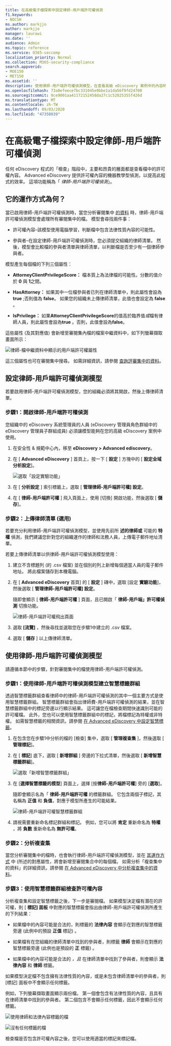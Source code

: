 ```yaml
---
title: 在高級電子檔探索中設定律師-用戶端許可權偵測
f1.keywords:
- NOCSH
ms.author: markjjo
author: markjjo
manager: laurawi
ms.date: ''
audience: Admin
ms.topic: reference
ms.service: O365-seccomp
localization_priority: Normal
ms.collection: M365-security-compliance
search.appverid:
- MOE150
- MET150
ms.assetid: ''
description: 使用律師-用戶端許可權偵測模型，在查看高級 eDiscovery 案例中的內容時，使用具備許可權內容的機器學習式偵測。
ms.openlocfilehash: 73a0efeece7bc331045e9bbe1a1da56f9fd24700
ms.sourcegitcommit: 9ce9001aa41172152458da27c1c52825355f426d
ms.translationtype: MT
ms.contentlocale: zh-TW
ms.lasthandoff: 09/03/2020
ms.locfileid: "47358039"
---
```

# <a name="set-up-attorney-client-privilege-detection-in-advanced-ediscovery"></a>在高級電子檔探索中設定律師-用戶端許可權偵測

任何 eDiscovery 程式的「檢查」階段中，主要和昂貴的層面都是查看檔中的許可權內容。 Advanced eDiscovery 提供許可權內容的機器教學型偵測，以提高此程式的效率。 這項功能稱為「 *律師-用戶端許可權偵測*」。

## <a name="how-does-it-work"></a>它的運作方式為何？

當已啟用律師-用戶端許可權偵測時，當您分析審閱集中 [的資料](analyzing-data-in-review-set.md) 時，律師-用戶端許可權偵測模型會處理所有審閱集中的檔。 模型會尋找兩件事：

- 許可權內容–該模型使用電腦學習，判斷檔中包含法律性質內容的可能性。

- 參與者–在設定律師-用戶端許可權偵測時，您必須提交組織的律師清單。 然後，模型會比較檔的參與者清單與律師清單，以判斷檔是否至少有一個律師參與者。

模型產生每個檔的下列三個屬性：

- **AttorneyClientPrivilegeScore：** 檔本質上為法律檔的可能性。分數的值介於 **0** 與 **1**之間。

- **HasAttorney：** 如果其中一位檔參與者已列在律師清單中，則此屬性會設為 **true** ;否則值為 **false**。 如果您的組織未上傳律師清單，此值也會設定為 **false** 。

- **IsPrivilege：** 如果**AttorneyClientPrivilegeScore**的值高於臨界值*或*檔有律師人員，則此屬性會設為**true** 。否則，此值會設為**false**。

這些屬性 (及其對應值) 會新增至審閱集內檔的檔案中繼資料中，如下列螢幕擷取畫面所示：

![律師-檔中繼資料中顯示的用戶端許可權屬性](../media/AeDAttorneyClientPrivilegeMetadata.png)

這三個屬性也可在審閱集中搜尋。 如需詳細資訊，請參閱 [查詢評審集中的資料](review-set-search.md)。

## <a name="set-up-the-attorney-client-privilege-detection-model"></a>設定律師-用戶端許可權偵測模型

若要啟用律師-用戶端許可權偵測模型，您的組織必須將其開啟，然後上傳律師清單。

### <a name="step-1-turn-on-attorney-client-privilege-detection"></a>步驟1：開啟律師-用戶端許可權偵測

您組織中的 eDiscovery 系統管理員的人員 (eDiscovery 管理員角色群組中的 eDiscovery 管理員子群組成員) 必須讓模型能夠在您的高級 eDiscovery 案例中使用。

1. 在安全性 & 規範中心內，移至 **eDiscovery > Advanced ediscovery**。

2. 在 [ **Advanced eDiscovery** ] 首頁上，按一下 [ **設定** ] 方塊中的 [ **設定全域分析設定**]。

   ![選取「設定實驗功能」](../media/AeDExperimentalFeatures.png)

3. 在 [ **分析設定** ] 索引標籤上，選取 [ **管理律師-用戶端許可權] 設定**。

4. 在 [ **律師-用戶端許可權** ] 飛入頁面上，使用 [切換] 開啟功能，然後選取 [ **儲存**]。

### <a name="step-2-upload-a-list-of-attorneys-optional"></a>步驟2：上傳律師清單 (選用) 

若要充分利用律師-用戶端許可權偵測模型，並使用先前所 **述的律師或** 可能的 **特權** 偵測，我們建議您針對您的組織運作的律師和法務人員，上傳電子郵件地址清單。 

若要上傳律師清單以供律師-用戶端許可權偵測模型使用：

1. 建立不含標題列 (的 .csv 檔案) 並在個別的列上新增每個適當人員的電子郵件地址。 將此檔案儲存到本機電腦。

2. 在 [ **Advanced eDiscovery** 首頁] 的 [ **設定** ] 磚中，選取 [設定 **實驗功能**]，然後選取 [ **管理律師-用戶端許可權] 設定**。

   隨即會顯示 [ **律師-用戶端許可權** ] 頁面，且已開啟「 **律師-用戶端」許可權偵測** 切換功能。

   ![律師-用戶端許可權飛出頁面](../media/AeDUploadAttorneyList.png)

3. 選取 **[流覽]** ，然後尋找並選取您在步驟1中建立的 .csv 檔案。

4. 選取 [ **儲存** ] 以上傳律師清單。

## <a name="use-the-attorney-client-privilege-detection-model"></a>使用律師-用戶端許可權偵測模型

請遵循本節中的步驟，針對審閱集中的檔使用律師-用戶端許可權偵測。

### <a name="step-1-create-a-smart-tag-group-with-attorney-client-privilege-detection-model"></a>步驟1：使用律師-用戶端許可權偵測模型建立智慧標籤群組

透過智慧標籤群組查看律師中的律師-用戶端許可權偵測的其中一個主要方式是使用智慧標籤群組。 智慧標籤群組會指出律師費-用戶端許可權偵測的結果，並在智慧標籤群組中的標記旁邊以行顯示結果。 這可讓您在檔檢查期間快速識別可能的許可權檔。 此外，您也可以使用智慧標籤群組中的標記，將檔標記為特權或非特權。 如需智慧標籤的相關資訊，請參閱 [在 Advanced eDiscovery 中設定智慧標籤](smart-tags.md)。

1. 在包含您在步驟1中分析的檔的 [檢查] 集中，選取 [ **管理複查集** ]，然後選取 [ **管理標記**]。
 
2. 在 [ **標記**] 底下，選取 [ **新增群組** ] 旁邊的下拉式清單，然後選取 [ **新增智慧標籤群組**]。

   ![選取「新增智慧標籤群組」](../media/AeDCreateSmartTag.png)

3. 在 [**選擇智慧標籤的模型**] 頁面上，選擇 [按**律師-用戶端許可權**] 旁的 [**選取**]。

   隨即會顯示名為「 **律師-用戶端許可權** 的標籤群組。 它包含兩個子標記，其名稱為 **正值** 和 **負值**，對應于模型所產生的可能結果。

   ![律師-用戶端許可權智慧標籤群組](../media/AeDAttorneyClientSmartTagGroup.png)

3. 請視需要重新命名標記群組和標記。 例如，您可以將 **肯定** 重新命名為 **特權** ，將 **負數** 重新命名為 **無許可權**。

### <a name="step-2-analyze-a-review-set"></a>步驟2：分析複查集

當您分析審閱集中的檔時，也會執行律師-用戶端許可權偵測模型，並在 [其運作方式](#how-does-it-work) 中 (所述的對應屬性，將會新增至審閱集合中的每個檔。 如需分析「複查集中的資料」的詳細資訊，請參閱 [在 Advanced eDiscovery 中分析複查集中的資料](analyzing-data-in-review-set.md)。

### <a name="step-3-use-the-smart-tag-group-for-review-of-privileged-content"></a>步驟3：使用智慧標籤群組檢查許可權內容

分析複查集和設定智慧標籤之後，下一步是審閱檔。 如果模型決定檔有潛在的許可權，則 [ **標記] 面板** 中對應的智慧標籤會指出由律師-用戶端許可權偵測所產生的下列結果：

- 如果檔中的內容可能是合法的，則標籤的 **法律內容** 會顯示在對應的智慧標籤旁邊 (此例中的預設 **正值** 標記) 。

- 如果檔有在您組織的律師清單中找到的參與者，則標籤 **律師** 會顯示在對應的智慧標籤旁邊 (此例也是預設的 **正** 標籤) 。

- 如果檔中的內容可能是合法的 *，且* 在律師清單中找到了參與者，則會顯示 **法律內容**  和 **律師** 標籤。 

如果模型決定檔不包含擁有法律性質的內容，或是未包含律師清單中的參與者，則 [標記] 面板中不會顯示任何標籤。

例如，下列螢幕擷取畫面顯示兩份檔。 第一個會包含有法律性質的內容，且具有在律師清單中找到的參與者。 第二個包含不會顯示任何標籤，因此不會顯示任何標籤。

![使用律師和法律內容標籤的檔](../media/AeDTaggingPanelLegalContentAttorney.png)

![沒有任何標籤的檔](../media/AeDTaggingPanelNegative.png)

檢查檔是否包含許可權內容之後，您可以使用適當的標記來標記檔。
